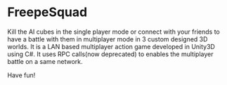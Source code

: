 # FreepeSquad
Kill the AI cubes in the single player mode or connect with your friends to have a battle with them in multiplayer mode in 3 custom designed 3D worlds. It is a LAN based multiplayer action game developed in Unity3D using C#. It uses RPC calls(now deprecated) to enables the multiplayer battle on a same network.

Have fun!
